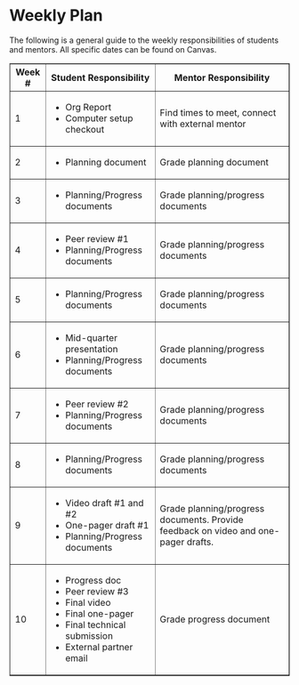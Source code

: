 # Weekly Plan
The following is a general guide to the weekly responsibilities of students and mentors. All specific dates can be found on Canvas.



<table border="1" cellpadding="5" cellspacing="0">
    <thead>
        <tr>
            <th>Week #</th>
            <th>Student Responsibility</th>
            <th>Mentor Responsibility</th>
        </tr>
    </thead>
    <tbody>
        <tr>
            <td>1</td>
            <td>
                <ul>
                    <li>Org Report</li>
                    <li>Computer setup checkout</li>
                </ul>
            </td>
            <td>Find times to meet, connect with external mentor</td>
        </tr>
        <tr>
            <td>2</td>
            <td>
                <ul>
                    <li>Planning document</li>
                </ul>
            </td>
            <td>Grade planning document</td>
        </tr>
        <tr>
            <td>3</td>
            <td>
                <ul>
                    <li>Planning/Progress documents</li>
                </ul>
            </td>
            <td>Grade planning/progress documents</td>
        </tr>
        <tr>
            <td>4</td>
            <td>
                <ul>
                    <li>Peer review #1</li>
                    <li>Planning/Progress documents</li>
                </ul>
            </td>
            <td>Grade planning/progress documents</td>
        </tr>
        <tr>
            <td>5</td>
            <td>
                <ul>
                    <li>Planning/Progress documents</li>
                </ul>
            </td>
            <td>Grade planning/progress documents</td>
        </tr>
        <tr>
            <td>6</td>
            <td>
                <ul>
                    <li>Mid-quarter presentation</li>
                    <li>Planning/Progress documents</li>
                </ul>
            </td>
            <td>Grade planning/progress documents</td>
        </tr>
        <tr>
            <td>7</td>
            <td>
                <ul>
                    <li>Peer review #2</li>
                    <li>Planning/Progress documents</li>
                </ul>
            </td>
            <td>Grade planning/progress documents</td>
        </tr>
        <tr>
            <td>8</td>
            <td>
                <ul>
                    <li>Planning/Progress documents</li>
                </ul>
            </td>
            <td>Grade planning/progress documents</td>
        </tr>
        <tr>
            <td>9</td>
            <td>
                <ul>
                    <li>Video draft #1 and #2</li>
                    <li>One-pager draft #1</li>
                    <li>Planning/Progress documents</li>
                </ul>
            </td>
            <td>Grade planning/progress documents. Provide feedback on video and one-pager drafts.</td>
        </tr>
        <tr>
            <td>10</td>
            <td>
                <ul>
                    <li>Progress doc</li>
                    <li>Peer review #3</li>
                    <li>Final video</li>
                    <li>Final one-pager</li>
                    <li>Final technical submission</li>
                    <li>External partner email</li>
                </ul>
            </td>
            <td>Grade progress document</td>
        </tr>
    </tbody>
</table>